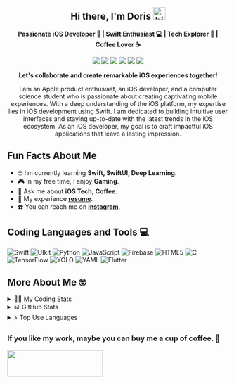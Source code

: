 **<h2 style="text-align: center;">Hi there, I'm Doris <img src="https://user-images.githubusercontent.com/1303154/88677602-1635ba80-d120-11ea-84d8-d263ba5fc3c0.gif" width="28px" height="28px" alt="hi"></h2>**

**<p style="text-align: center;">Passionate iOS Developer  | Swift Enthusiast 💻 | Tech Explorer 🚀 | Coffee Lover ☕️</p>**

<p style="text-align: center;">
    <img src="https://komarev.com/ghpvc/?username=Doris-WenZiYing">
    <a href="https://www.instagram.com/dolores_dione/"><img src="https://img.shields.io/badge/%20-dolores__dione-e84393?style=flat&labelColor=e84393&logo=instagram&logoColor=white"></a>
    <a href="mailto:doris070714@gmail.com"><img src="https://img.shields.io/badge/%20-doris070714-c0392b?style=flat&labelColor=c0392b&logo=gmail&logoColor=white)](mailto:doris070714@gmail.com"></a>
    <a href="https://hackmd.io/@rizzyD"><img src="https://img.shields.io/badge/%20-%40rizzy__D-%23555d6b?style=flat&logo=mdbook&logoColor=white"></a>
    <a href="https://open.spotify.com/user/doris070714?si=23bc7f20a2c24c8f"><img src="https://img.shields.io/badge/Doritos👽-1DB954.svg?style=flat&logo=Spotify&logoColor=white"></a>
    <a href="https://www.linkedin.com/in/doris-wen-zi-ying/"><img src="https://img.shields.io/badge/Doris%20Wen-0077B5?style=flat&logo=linkedin&logoColor=white"></a>
</p>

**<p style="text-align: center;">Let's collaborate and create remarkable iOS experiences together!</p>**

<p style="text-align: center;">I am an Apple product enthusiast, an iOS developer, and a computer science student who is passionate about creating captivating mobile experiences. With a deep understanding of the iOS platform, my expertise lies in iOS development using Swift. I am dedicated to building intuitive user interfaces and staying up-to-date with the latest trends in the iOS ecosystem. As an iOS developer, my goal is to craft impactful iOS applications that leave a lasting impression. </p>

**<h2 style="text-align: left;">Fun Facts About Me</h2>**
- 🤓 I’m currently learning **Swift, SwiftUI, Deep Learning**.
- 🎮 In my free time, I enjoy **Gaming**.
- 💭 Ask me about **iOS Tech**, **Coffee**.
- 📄 My experience **[resume](https://drive.google.com/file/d/1-ACOxCBRGR7xyVjy1WD0isW3fnC5k5mu/view?usp=sharing)**.
- ☎️ You can reach me on **[instagram](https://www.instagram.com/dolores_dione/)**.

**<h2 style="text-align: left;">Coding Languages and Tools 💻</h2>**

![Swift](https://img.shields.io/badge/swift-F54A2A?style=for-the-badge&logo=swift&logoColor=white)
![UIkit](https://img.shields.io/badge/-UIkit-2396F3?style=for-the-badge&logo=UIkit&logoColor=white)
![Python](https://img.shields.io/badge/-Python-3776AB?style=for-the-badge&logo=Python&logoColor=white)
![JavaScript](https://img.shields.io/badge/JavaScript-F7DF1E.svg?style=for-the-badge&logo=JavaScript&logoColor=black)
![Firebase](https://img.shields.io/badge/Firebase-FFCA28.svg?style=for-the-badge&logo=Firebase&logoColor=black)
![HTML5](https://img.shields.io/badge/HTML5-E34F26.svg?style=for-the-badge&logo=HTML5&logoColor=white)
![C](https://img.shields.io/badge/C-A8B9CC.svg?style=for-the-badge&logo=C&logoColor=black)
![TensorFlow](https://img.shields.io/badge/TensorFlow-FF6F00.svg?style=for-the-badge&logo=TensorFlow&logoColor=white)
![YOLO](https://img.shields.io/badge/YOLO-00FFFF.svg?style=for-the-badge&logo=YOLO&logoColor=black)
![YAML](https://img.shields.io/badge/YAML-CB171E.svg?style=for-the-badge&logo=YAML&logoColor=white)
![Flutter](https://img.shields.io/badge/Flutter-02569B.svg?style=for-the-badge&logo=Flutter&logoColor=white)


**<h2 style="text-align: left;">More About Me 🤓</h2>**

<details>
<summary> 👩‍💻 My Coding Stats</summary>

<!--START_SECTION:waka-->
![Code Time](http://img.shields.io/badge/Code%20Time-344%20hrs%203%20mins-blue)

**🐱 My GitHub Data** 

> 📦 10.0 kB Used in GitHub's Storage 
 > 
> 🚫 Not Opted to Hire
 > 
> 📜 9 Public Repositories 
 > 
> 🔑 0 Private Repositories 
 > 
**I'm an Early 🐤** 

```text
🌞 Morning                48 commits          ██░░░░░░░░░░░░░░░░░░░░░░░   09.28 % 
🌆 Daytime                380 commits         ██████████████████░░░░░░░   73.50 % 
🌃 Evening                73 commits          ████░░░░░░░░░░░░░░░░░░░░░   14.12 % 
🌙 Night                  16 commits          █░░░░░░░░░░░░░░░░░░░░░░░░   03.09 % 
```
📅 **I'm Most Productive on Wednesday** 

```text
Monday                   107 commits         █████░░░░░░░░░░░░░░░░░░░░   20.70 % 
Tuesday                  36 commits          ██░░░░░░░░░░░░░░░░░░░░░░░   06.96 % 
Wednesday                157 commits         ████████░░░░░░░░░░░░░░░░░   30.37 % 
Thursday                 25 commits          █░░░░░░░░░░░░░░░░░░░░░░░░   04.84 % 
Friday                   59 commits          ███░░░░░░░░░░░░░░░░░░░░░░   11.41 % 
Saturday                 116 commits         ██████░░░░░░░░░░░░░░░░░░░   22.44 % 
Sunday                   17 commits          █░░░░░░░░░░░░░░░░░░░░░░░░   03.29 % 
```


📊 **This Week I Spent My Time On** 

```text
🕑︎ Time Zone: Asia/Taipei

💬 Programming Languages: 
Swift                    10 hrs 45 mins      ████████████████████████░   95.16 % 
Other                    31 mins             █░░░░░░░░░░░░░░░░░░░░░░░░   04.66 % 
Markdown                 1 min               ░░░░░░░░░░░░░░░░░░░░░░░░░   00.18 % 

🔥 Editors: 
Xcode                    11 hrs 17 mins      █████████████████████████   100.00 % 

🐱‍💻 Projects: 
ios-nanny-report         7 hrs 55 mins       ██████████████████░░░░░░░   70.14 % 
HealthTracking           3 hrs 13 mins       ███████░░░░░░░░░░░░░░░░░░   28.58 % 
ios-foundation           7 mins              ░░░░░░░░░░░░░░░░░░░░░░░░░   01.10 % 
realm-core               1 min               ░░░░░░░░░░░░░░░░░░░░░░░░░   00.18 % 

💻 Operating System: 
Mac                      11 hrs 17 mins      █████████████████████████   100.00 % 
```

**I Mostly Code in Swift** 

```text
Swift                    7 repos             ████████████████░░░░░░░░░   63.64 % 
C                        2 repos             █████░░░░░░░░░░░░░░░░░░░░   18.18 % 
JavaScript               1 repo              ██░░░░░░░░░░░░░░░░░░░░░░░   09.09 % 
Python                   1 repo              ██░░░░░░░░░░░░░░░░░░░░░░░   09.09 % 
```




 Last Updated on 30/03/2024 01:13:10 UTC
<!--END_SECTION:waka-->

</details>

<details>
<summary> 📊 GitHub Stats </summary>
    
<img src="https://github-profile-trophy.vercel.app/?username=Doris-WenZiYing&theme=juicyfresh&no-frame=true&column=4&row=3" alt="Doris-WenZiYing">
<img src="https://github-readme-stats-git-masterrstaa-rickstaa.vercel.app/api?username=Doris-WenZiYing&show_icons=true&hide_border=true&count_private=true&theme=dark" alt="Doris-WenZiYing">
<img src="https://github-readme-streak-stats.herokuapp.com/?user=Doris-WenZiYing&theme=dark&hide_border=true" alt="Doris-WenZiYing">
</details>

<details>
<summary> ⚡️ Top Use Languages </summary>
<img src="https://github-readme-stats-git-masterrstaa-rickstaa.vercel.app/api/top-langs?username=Doris-WenZiYing&show_icons=true&locale=en&layout=compact&theme=dark&hide_border=true" alt="Doris-WenZiYing">
</details>

**<h3 style="text-align: left;">
    <p>If you like my work, maybe you can buy me a cup of coffee. 🍻 </p>
    <a href="https://www.buymeacoffee.com/rizzyD">
        <img src="https://cdn.buymeacoffee.com/buttons/v2/default-yellow.png" height="60px" width="217px">
    </a></h3>**